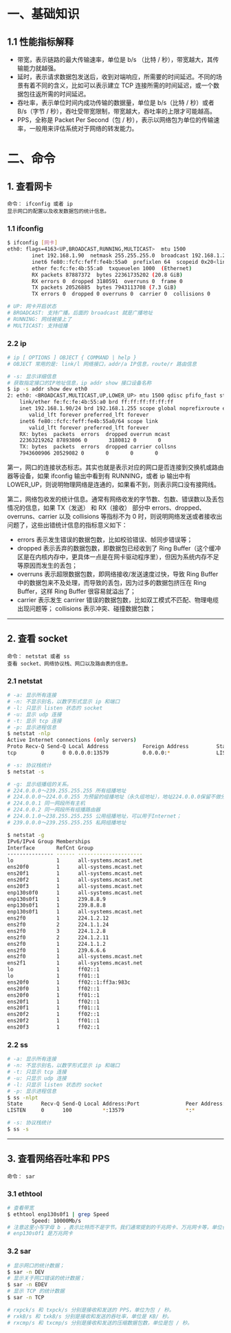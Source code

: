 # 一、基础知识

## 1.1 性能指标解释

- 带宽，表示链路的最大传输速率，单位是 b/s （比特 / 秒），带宽越大，其传输能力就越强。
- 延时，表示请求数据包发送后，收到对端响应，所需要的时间延迟。不同的场景有着不同的含义，比如可以表示建立 TCP 连接所需的时间延迟，或一个数据包往返所需的时间延迟。
- 吞吐率，表示单位时间内成功传输的数据量，单位是 b/s（比特 / 秒）或者 B/s（字节 / 秒），吞吐受带宽限制，带宽越大，吞吐率的上限才可能越高。
- PPS，全称是 Packet Per Second（包 / 秒），表示以网络包为单位的传输速率，一般用来评估系统对于网络的转发能力。

# 二、命令

## 1. 查看网卡
    命令： ifconfig 或者 ip
    显示网口的配置以及收发数据包的统计信息。

### 1.1 ifconfig
```bash
$ ifconfig [网卡]
eth0: flags=4163<UP,BROADCAST,RUNNING,MULTICAST>  mtu 1500
        inet 192.168.1.90  netmask 255.255.255.0  broadcast 192.168.1.255
        inet6 fe80::fcfc:feff:fe4b:55a0  prefixlen 64  scopeid 0x20<link>
        ether fe:fc:fe:4b:55:a0  txqueuelen 1000  (Ethernet)
        RX packets 87887372  bytes 22361735202 (20.8 GiB)
        RX errors 0  dropped 3180591  overruns 0  frame 0
        TX packets 20526885  bytes 7943113708 (7.3 GiB)
        TX errors 0  dropped 0 overruns 0  carrier 0  collisions 0

# UP: 网卡开启状态
# BROADCAST: 支持广播。后面的 broadcast 就是广播地址
# RUNNING: 网线被接上了
# MULTICAST: 支持组播
```

### 2.2 ip
```bash
# ip [ OPTIONS ] OBJECT { COMMAND | help }
# OBJECT 常用的是: link/l 网络接口，addr/a IP信息，route/r 路由信息

# -s: 显示详细信息
# 获取指定接口的IP地址信息，ip addr show 接口设备名称
$ ip -s addr show dev eth0
2: eth0: <BROADCAST,MULTICAST,UP,LOWER_UP> mtu 1500 qdisc pfifo_fast state UP group default qlen 1000
    link/ether fe:fc:fe:4b:55:a0 brd ff:ff:ff:ff:ff:ff
    inet 192.168.1.90/24 brd 192.168.1.255 scope global noprefixroute eth0
       valid_lft forever preferred_lft forever
    inet6 fe80::fcfc:feff:fe4b:55a0/64 scope link 
       valid_lft forever preferred_lft forever
    RX: bytes  packets  errors  dropped overrun mcast   
    22363219262 87893806 0       3180812 0       0       
    TX: bytes  packets  errors  dropped carrier collsns 
    7943600906 20529082 0       0       0       0 
```

第一，网口的连接状态标志。其实也就是表示对应的网口是否连接到交换机或路由器等设备，如果 ifconfig 输出中看到有 RUNNING，或者 ip 输出中有 LOWER_UP，则说明物理网络是连通的，如果看不到，则表示网口没有接网线。

第二，网络包收发的统计信息。通常有网络收发的字节数、包数、错误数以及丢包情况的信息，如果 TX（发送） 和 RX（接收） 部分中 errors、dropped、overruns、carrier 以及 collisions 等指标不为 0 时，则说明网络发送或者接收出问题了，这些出错统计信息的指标意义如下：

- errors 表示发生错误的数据包数，比如校验错误、帧同步错误等；
- dropped 表示丢弃的数据包数，即数据包已经收到了 Ring Buffer（这个缓冲区是在内核内存中，更具体一点是在网卡驱动程序里），但因为系统内存不足等原因而发生的丢包；
- overruns 表示超限数据包数，即网络接收/发送速度过快，导致 Ring Buffer 中的数据包来不及处理，而导致的丢包，因为过多的数据包挤压在 Ring Buffer，这样 Ring Buffer 很容易就溢出了；
- carrier 表示发生 carrirer 错误的数据包数，比如双工模式不匹配、物理电缆出现问题等；
collisions 表示冲突、碰撞数据包数；

-------------

## 2. 查看 socket 
    命令： netstat 或者 ss
    查看 socket、网络协议栈、网口以及路由表的信息。

### 2.1 netstat
```bash
# -a: 显示所有连接
# -n: 不显示别名，以数字形式显示 ip 和端口
# -l: 只显示 listen 状态的 socket
# -u: 显示 udp 连接
# -t: 显示 tcp 连接
# -p: 显示进程信息
$ netstat -nlp
Active Internet connections (only servers)
Proto Recv-Q Send-Q Local Address           Foreign Address         State       PID/Program name
tcp        0      0 0.0.0.0:13579           0.0.0.0:*               LISTEN      7536/./LTTBif

# -s: 协议栈统计
$ netstat -s

# -g: 显示组播组的关系。
# 224.0.0.0～239.255.255.255 所有组播地址
# 224.0.0.0～224.0.0.255 为预留的组播地址（永久组地址），地址224.0.0.0保留不做分配，其它地址供路由协议使用；
# 224.0.0.1 同一网段所有主机
# 224.0.0.2 同一网段所有组播路由器
# 224.0.1.0～238.255.255.255 公用组播地址，可以用于Internet；
# 239.0.0.0～239.255.255.255 私网组播地址

$ netstat -g
IPv6/IPv4 Group Memberships
Interface       RefCnt Group
--------------- ------ ---------------------
lo              1      all-systems.mcast.net
ens20f0         1      all-systems.mcast.net
ens20f1         1      all-systems.mcast.net
ens20f2         1      all-systems.mcast.net
ens20f3         1      all-systems.mcast.net
enp130s0f0      1      all-systems.mcast.net
enp130s0f1      1      239.8.8.9
enp130s0f1      1      239.8.8.8
enp130s0f1      1      all-systems.mcast.net
ens2f0          1      224.1.2.12
ens2f0          2      224.1.1.24
ens2f0          3      224.1.2.8
ens2f0          2      224.1.2.11
ens2f0          1      224.1.1.2
ens2f0          1      239.6.6.6
ens2f0          1      all-systems.mcast.net
ens2f1          1      all-systems.mcast.net
lo              1      ff02::1
lo              1      ff01::1
ens20f0         1      ff02::1:ff3a:983c
ens20f0         1      ff02::1
ens20f0         1      ff01::1
ens20f1         1      ff02::1
ens20f1         1      ff01::1
ens20f2         1      ff02::1
ens20f2         1      ff01::1
ens20f3         1      ff02::1
```

### 2.2 ss
```bash
# -a: 显示所有连接
# -n: 不显示别名，以数字形式显示 ip 和端口
# -t: 只显示 tcp 连接
# -u: 只显示 udp 连接
# -l: 只显示 listen 状态的 socket
# -p: 显示进程信息
$ ss -nlpt
State      Recv-Q Send-Q Local Address:Port               Peer Address:Port
LISTEN     0      100          *:13579                    *:*                   users:(("LTTBif",pid=26224,fd=17))

# -s: 协议栈统计
$ ss -s
```

------

## 3. 查看网络吞吐率和 PPS
    命令： sar

### 3.1 ethtool
```bash
# 查看带宽
$ ethtool enp130s0f1 | grep Speed
        Speed: 10000Mb/s
# 注意这里小写字母 b ，表示比特而不是字节。我们通常提到的千兆网卡、万兆网卡等，单位也都是比特（bit）。
# enp130s0f1 是万兆网卡
```

### 3.2 sar
```bash
# 显示网口的统计数据；
$ sar -n DEV
# 显示关于网口错误的统计数据；
$ sar -n EDEV
# 显示 TCP 的统计数据
$ sar -n TCP

# rxpck/s 和 txpck/s 分别是接收和发送的 PPS，单位为包 / 秒。
# rxkB/s 和 txkB/s 分别是接收和发送的吞吐率，单位是 KB/ 秒。
# rxcmp/s 和 txcmp/s 分别是接收和发送的压缩数据包数，单位是包 / 秒。
```